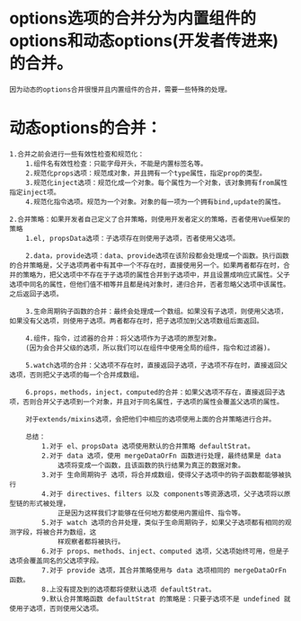 # options选项的合并分为内置组件的options和动态options(开发者传进来)的合并。
	因为动态的options合并很慢并且内置组件的合并，需要一些特殊的处理。

# 动态options的合并：
	1.合并之前会进行一些有效性检查和规范化：
		1.组件名有效性检查：只能字母开头，不能是内置标签名等。
		2.规范化props选项：规范成对象，并且拥有一个type属性，指定prop的类型。
		3.规范化inject选项：规范化成一个对象。每个属性为一个对象，该对象拥有from属性指定inject项。
		4.规范化指令选项。规范为一个对象。对象的每一项为一个拥有bind,update的属性。

	2.合并策略：如果开发者自己定义了合并策略，则使用开发者定义的策略，否者使用Vue框架的策略
		1.el, propsData选项：子选项存在则使用子选项，否者使用父选项。
		
		2.data，provide选项：data、provide选项在该阶段都会处理成一个函数。执行函数的合并策略是，父子选项两者中有其中一个不存在时，直接使用另一个。如果两者都存在时，合并的策略为，把父选项中不存在于子选项的属性合并到子选项中，并且设置成响应式属性。父子选项中同名的属性，但他们值不相等并且都是纯对象时，递归合并，否者忽略父选项中该属性。之后返回子选项。

		3.生命周期钩子函数的合并：最终会处理成一个数组。如果没有子选项，则使用父选项，如果没有父选项，则使用子选项。两者都存在时，把子选项加到父选项数组后面返回。

		4.组件，指令，过滤器的合并：将父选项作为子选项的原型对象。
		(因为会合并父级的选项，所以我们可以在组件中使用全局的组件，指令和过滤器)。

		5.watch选项的合并：父选项不存在时，直接返回子选项，子选项不存在时，直接返回父选项，否则把父子选项的每一个合并成数组。

		6.props，methods，inject，computed的合并：如果父选项不存在，直接返回子选项，否则合并父子选项到一个对象，并且对于同名属性，子选项的属性会覆盖父选项的属性。

		对于extends/mixins选项，会把他们中相应的选项使用上面的合并策略进行合并。

		总结：
			1.对于 el、propsData 选项使用默认的合并策略 defaultStrat。
			2.对于 data 选项，使用 mergeDataOrFn 函数进行处理，最终结果是 data  		
				选项将变成一个函数，且该函数的执行结果为真正的数据对象。
			3.对于 生命周期钩子 选项，将合并成数组，使得父子选项中的钩子函数都能够被执行
			4.对于 directives、filters 以及 components等资源选项，父子选项将以原型链的形式被处理，
				正是因为这样我们才能够在任何地方都使用内置组件、指令等。
			5.对于 watch 选项的合并处理，类似于生命周期钩子，如果父子选项都有相同的观测字段，将被合并为数组，这
				样观察者都将被执行。
			6.对于 props、methods、inject、computed 选项，父选项始终可用，但是子选项会覆盖同名的父选项字段。
			7.对于 provide 选项，其合并策略使用与 data 选项相同的 mergeDataOrFn 函数。
			8.上没有提及到的选项都将使默认选项 defaultStrat。
			9.默认合并策略函数 defaultStrat 的策略是：只要子选项不是 undefined 就使用子选项，否则使用父选项。

			
